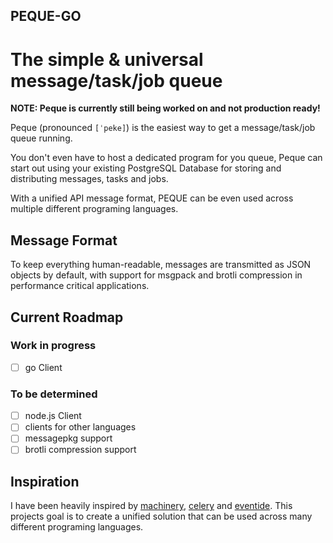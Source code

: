 ## PEQUE-GO
# The simple & universal message/task/job queue

**NOTE: Peque is currently still being worked on and not production ready!**

Peque (pronounced `[ˈpeke]`) is the easiest way to get a message/task/job queue running.

You don't even have to host a dedicated program for you queue, Peque can start out using your existing PostgreSQL Database for storing and distributing messages, tasks and jobs.

With a unified API message format, PEQUE can be even used across multiple different programing languages.

## Message Format

To keep everything human-readable, messages are transmitted as JSON objects by default, with support for msgpack and brotli compression in performance critical applications.

## Current Roadmap

### Work in progress
* [ ] go Client

### To be determined
* [ ] node.js Client
* [ ] clients for other languages
* [ ] messagepkg support
* [ ] brotli compression support

## Inspiration

I have been heavily inspired by [machinery](https://github.com/RichardKnop/machinery), [celery](https://github.com/celery/celery) and [eventide](https://eventide-project.org/). This projects goal is to create a unified solution that can be used across many different programing languages.
